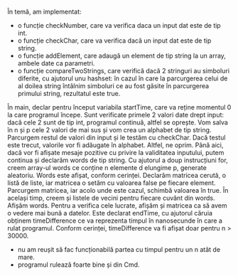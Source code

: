 În temă, am implementat:
- o funcție checkNumber, care va verifica daca un input dat este de tip int.
- o funcție checkChar, care va verifica dacă un input dat este de tip string.
- o funcție addElement, care adaugă un element de tip string la un array, ambele date ca parametri.
- o funcție compareTwoStrings, care verifică dacă 2 stringuri au simboluri diferite, cu ajutorul unu hashset: în cazul în care la parcurgerea celui de al doilea string întâlnim simboluri ce au fost găsite în parcurgerea primului string, rezultatul este true.

În main, declar pentru început variabila startTime, care va reține momentul 0 la care programul începe.
Sunt verificate primele 2 valori date drept input: dacă cele 2 sunt de tip int, programul continuă, altfel se oprește.
Vom salva în n și p cele 2 valori de mai sus și vom crea un alphabet de tip string.
Parcurgem restul de valori din input și le testăm cu checkChar. Dacă testul este trecut, valorile vor fi adăugate în alphabet. Altfel, ne oprim.
Până aici, dacă vor fi afișate mesaje pozitive cu privire la validitatea inputului, putem continua și declarăm words de tip string.
Cu ajutorul a doup instrucțiuni for, creem array-ul words ce conține n elemente d elungime p, generate aleatoriu.
Words este afișat, conform cerinței.
Declarăm matricea cerută, o listă de liste, iar matricea o setăm cu valoarea false pe fiecare element.
Parcurgem matricea, iar acolo unde este cazul, schimbă valoarea în true. În același timp, creem și listele de vecini pentru fiecare cuvânt din words.
Afișăm words.
Pentru a verifica cele lucrate, afișăm și matricea ca să avem o vedere mai bună a datelor.
Este declarat endTime, cu ajutorul căruia obținem timeDifference ce va reprezenta timpul în nanosecunde în care a rulat programul.
Conform cerinței, timeDifference va fi afișat doar pentru n > 30000.

* nu am reușit să fac funcționabilă partea cu timpul pentru un n atât de mare.
* programul rulează foarte bine și din Cmd.
